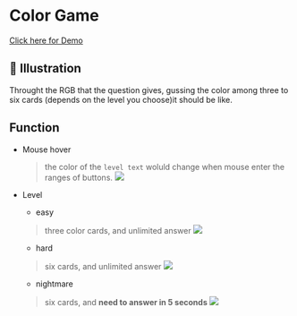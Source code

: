 # Color Game
[Click here for Demo](https://heehee812.gitlab.io/color-game/)

## :rainbow: Illustration
Throught the RGB that the question gives, gussing the color among three to six cards (depends on the level you choose)it should be like.

## Function
* Mouse hover
    > the color of the `level text` woluld change when mouse enter the ranges of buttons. 
![](https://i.imgur.com/0ATl0XM.gif)

* Level
    * easy
    > three color cards, and unlimited answer
    ![](https://i.imgur.com/cAQjYc8.gif)
    * hard
    > six cards, and unlimited answer
    ![](https://i.imgur.com/yeZVflM.gif)
    * nightmare
    > six cards, and **need to answer in 5 seconds**
    ![](https://i.imgur.com/EBTLCVf.gif)
